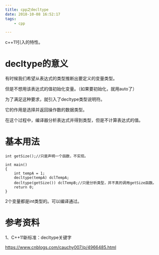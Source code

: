 ```yaml
---
title: cpp之decltype
date: 2018-10-08 16:52:17
tags:
	- cpp

---
```




c++11引入的特性。

# decltype的意义

有时候我们希望从表达式的类型推断出要定义的变量类型。

但是不想用该表达式的值初始化变量。（如果要初始化，就用auto了）

为了满足这种要求，就引入了decltype类型说明符。

它的作用是选择并返回操作数的数据类型。

在这个过程中，编译器分析表达式并得到类型，但是不计算表达式的值。



# 基本用法

```
int getSize();//只是声明一个函数，不实现。

int main()
{
	int tempA = 1;
	decltype(tempA) dclTempA;
	decltype(getSize()) dclTempB;//只是分析类型，并不真的调用getSize函数。
	return 0;
}
```

2个变量都是int类型的。可以编译通过。



# 参考资料

1、C++11新标准：decltype关键字

https://www.cnblogs.com/cauchy007/p/4966485.html
